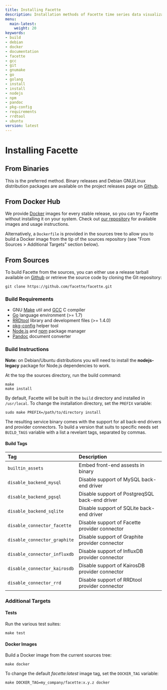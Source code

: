 ```yaml
---
title: Installing Facette
description: Installation methods of Facette time series data visualization software
menu:
  main-latest:
    weight: 20
keywords:
- build
- debian
- docker
- documentation
- facette
- gcc
- git
- gnumake
- go
- golang
- install
- install
- nodejs
- npm
- pandoc
- pkg-config
- requirements
- rrdtool
- ubuntu
version: latest
---
```


# Installing Facette

## From Binaries

This is the preferred method. Binary releases and Debian GNU/Linux distribution packages are available on the project
releases page on [Github](https://github.com/facette/facette/releases).

## From Docker Hub

We provide [Docker](https://www.docker.com/) images for every stable release, so you can try Facette without installing
it on your system. Check out [our repository](https://hub.docker.com/r/facette/facette/) for available images and usage
instructions.

Alternatively, a `Dockerfile` is provided in the sources tree to allow you to build a Docker image from the tip of the
sources repository (see "From Sources > Additional Targets" section below).

## From Sources

To build Facette from the sources, you can either use a release tarball available on
[Github](https://github.com/facette/facette/releases) or retrieve the source code by cloning the Git repository:

```
git clone https://github.com/facette/facette.git
```

### Build Requirements

 * GNU [Make](https://www.gnu.org/software/make/) util and [GCC](https://www.gnu.org/software/gcc/) C compiler
 * [Go](https://golang.org/) language environment (>= 1.7)
 * [RRDtool](http://oss.oetiker.ch/rrdtool/index.en.html) library and development files (>= 1.4.0)
 * [pkg-config](https://pkg-config.freedesktop.org/) helper tool
 * [Node.js](https://nodejs.org/) and [npm](https://www.npmjs.org/) package manager
 * [Pandoc](http://pandoc.org/) document converter

### Build Instructions

<div class="note"><span class="fa fa-info-circle"></span> <strong>Note:</strong> on Debian/Ubuntu distributions you will
need to install the <strong>nodejs-legacy</strong> package for Node.js dependencies to work.</div>

At the top the sources directory, run the build command:

```
make
make install
```

By default, Facette will be built in the `build` directory and installed in `/usr/local`. To change the installation
directory, set the `PREFIX` variable:

```
sudo make PREFIX=/path/to/directory install
```

The resulting service binary comes with the support for all back-end drivers and provider connectors. To build a
version that suits to specific needs set `BUILD_TAGS` variable with a list a revelant tags, separated by commas.

#### Build Tags

| Tag                          | Description                                    |
|:-----------------------------|:-----------------------------------------------|
| `builtin_assets`             | Embed front-end assests in binary              |
| `disable_backend_mysql`      | Disable support of MySQL back-end driver       |
| `disable_backend_pgsql`      | Disable support of PostgreqSQL back-end driver |
| `disable_backend_sqlite`     | Disable support of SQLite back-end driver      |
| `disable_connector_facette`  | Disable support of Facette provider connector  |
| `disable_connector_graphite` | Disable support of Graphite provider connector |
| `disable_connector_influxdb` | Disable support of InfluxDB provider connector |
| `disable_connector_kairosdb` | Disable support of KairosDB provider connector |
| `disable_connector_rrd`      | Disable support of RRDtool provider connector  |

### Additional Targets

#### Tests

Run the various test suites:
```
make test
```

#### Docker Images

Build a Docker image from the current sources tree:
```
make docker
```

To change the default *facette:latest* image tag, set the `DOCKER_TAG` variable:
```
make DOCKER_TAG=my_company/facette:x.y.z docker
```
